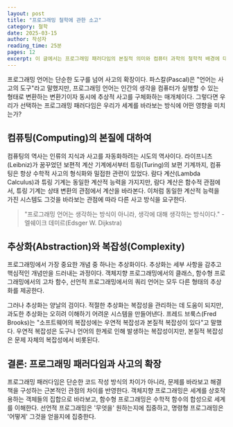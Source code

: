 ```yaml
---
layout: post
title: "프로그래밍 철학에 관한 소고"
category: 철학
date: 2025-03-15
author: 작성자
reading_time: 25분
pages: 12
excerpt: 이 글에서는 프로그래밍 패러다임의 본질적 의미와 컴퓨터 과학의 철학적 배경에 대해 탐구합니다.
---
```


프로그래밍 언어는 단순한 도구를 넘어 사고의 확장이다. 파스칼(Pascal)은 "언어는 사고의 도구"라고 말했지만, 프로그래밍 언어는 인간의 생각을 컴퓨터가 실행할 수 있는 형태로 변환하는 변환기이자 동시에 추상적 사고를 구체화하는 매개체이다. 그렇다면 우리가 선택하는 프로그래밍 패러다임은 우리가 세계를 바라보는 방식에 어떤 영향을 미치는가?

## 컴퓨팅(Computing)의 본질에 대하여

컴퓨팅의 역사는 인류의 지식과 사고를 자동화하려는 시도의 역사이다. 라이프니츠(Leibniz)가 꿈꾸었던 보편적 계산 기계에서부터 튜링(Turing)의 보편 기계까지, 컴퓨팅은 항상 수학적 사고의 형식화와 밀접한 관련이 있었다. 람다 계산(Lambda Calculus)과 튜링 기계는 동일한 계산적 능력을 가지지만, 람다 계산은 함수적 관점에서, 튜링 기계는 상태 변환의 관점에서 계산을 바라본다. 이처럼 동일한 계산적 능력을 가진 시스템도 그것을 바라보는 관점에 따라 다른 사고 방식을 요구한다.

> "프로그래밍 언어는 생각하는 방식이 아니라, 생각에 대해 생각하는 방식이다." - 엘쉐이크 데미르(Edsger W. Dijkstra)

## 추상화(Abstraction)와 복잡성(Complexity)

프로그래밍에서 가장 중요한 개념 중 하나는 추상화이다. 추상화는 세부 사항을 감추고 핵심적인 개념만을 드러내는 과정이다. 객체지향 프로그래밍에서의 클래스, 함수형 프로그래밍에서의 고차 함수, 선언적 프로그래밍에서의 쿼리 언어는 모두 다른 형태의 추상화를 제공한다.

그러나 추상화는 양날의 검이다. 적절한 추상화는 복잡성을 관리하는 데 도움이 되지만, 과도한 추상화는 오히려 이해하기 어려운 시스템을 만들어낸다. 프레드 브룩스(Fred Brooks)는 "소프트웨어의 복잡성에는 우연적 복잡성과 본질적 복잡성이 있다"고 말했다. 우연적 복잡성은 도구나 언어의 한계로 인해 발생하는 복잡성이지만, 본질적 복잡성은 문제 자체의 복잡성에서 비롯된다.

## 결론: 프로그래밍 패러다임과 사고의 확장

프로그래밍 패러다임은 단순한 코드 작성 방식의 차이가 아니라, 문제를 바라보고 해결책을 구성하는 근본적인 관점의 차이를 반영한다. 객체지향 프로그래밍은 세계를 상호작용하는 객체들의 집합으로 바라보고, 함수형 프로그래밍은 수학적 함수의 합성으로 세계를 이해한다. 선언적 프로그래밍은 '무엇을' 원하는지에 집중하고, 명령형 프로그래밍은 '어떻게' 그것을 얻을지에 집중한다.